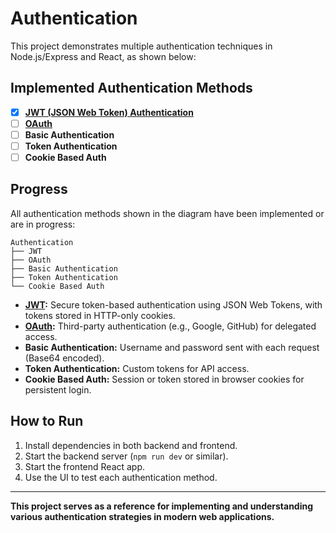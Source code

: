 # Authentication

This project demonstrates multiple authentication techniques in Node.js/Express and React, as shown below:

## Implemented Authentication Methods

- [x] **[JWT (JSON Web Token) Authentication](./JWT/INFO.md)**
- [ ] **[OAuth](./OAuth/INFO.md)**
- [ ] **Basic Authentication**
- [ ] **Token Authentication**
- [ ] **Cookie Based Auth**

## Progress

All authentication methods shown in the diagram have been implemented or are in progress:

```
Authentication
├── JWT
├── OAuth
├── Basic Authentication
├── Token Authentication
└── Cookie Based Auth
```

- **[JWT](./JWT/INFO.md):** Secure token-based authentication using JSON Web Tokens, with tokens stored in HTTP-only cookies.
- **[OAuth](./OAuth/INFO.md):** Third-party authentication (e.g., Google, GitHub) for delegated access.
- **Basic Authentication:** Username and password sent with each request (Base64 encoded).
- **Token Authentication:** Custom tokens for API access.
- **Cookie Based Auth:** Session or token stored in browser cookies for persistent login.

## How to Run

1. Install dependencies in both backend and frontend.
2. Start the backend server (`npm run dev` or similar).
3. Start the frontend React app.
4. Use the UI to test each authentication method.

---

**This project serves as a reference for implementing and understanding various authentication strategies in modern web applications.**
